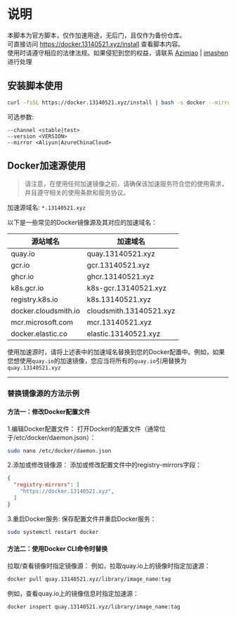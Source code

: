 # 说明

本脚本为官方脚本，仅作加速用途，无后门，且仅作为备份仓库。  
可直接访问 https://docker.13140521.xyz/install 查看脚本内容。  
使用时请遵守相应的法律法规。如果侵犯到您的权益，请联系 [Azimiao](https://github.com/Azimiao) | [imashen](https://github.com/imashen) 进行处理  

## 安装脚本使用

```bash
curl -fsSL https://docker.13140521.xyz/install | bash -s docker --mirror Aliyun
```

可选参数:

```text
--channel <stable|test>
--version <VERSION>
--mirror <Aliyun|AzureChinaCloud>
```

## Docker加速源使用

> 请注意，在使用任何加速镜像之前，请确保该加速服务符合您的使用需求，并且遵守相关的使用条款和服务协议。

加速源域名: `*.13140521.xyz`

以下是一些常见的Docker镜像源及其对应的加速域名：

| 源站域名            | 加速域名                   |
|-------------------|--------------------------|
| quay.io           | quay.13140521.xyz        |
| gcr.io            | gcr.13140521.xyz         |
| ghcr.io           | ghcr.13140521.xyz        |
| k8s.gcr.io        | k8s-gcr.13140521.xyz     |
| registry.k8s.io   | k8s.13140521.xyz         |
| docker.cloudsmith.io | cloudsmith.13140521.xyz |
| mcr.microsoft.com | mcr.13140521.xyz         |
| docker.elastic.co | elastic.13140521.xyz    |

使用加速源时，请将上述表中的加速域名替换到您的Docker配置中。例如，如果您想使用`quay.io`的加速镜像，您应当将所有的`quay.io`引用替换为`quay.13140521.xyz`


---

### 替换镜像源的方法示例
#### 方法一：修改Docker配置文件
1.编辑Docker配置文件：
打开Docker的配置文件（通常位于/etc/docker/daemon.json）：
```bash
sudo nano /etc/docker/daemon.json
```
2.添加或修改镜像源：
添加或修改配置文件中的registry-mirrors字段：
```json
{
  "registry-mirrors": [
    "https://docker.13140521.xyz",
  ]
}
```
3.重启Docker服务:
保存配置文件并重启Docker服务：
```bash
sudo systemctl restart docker
```
#### 方法二：使用Docker CLI命令时替换
拉取/查看镜像时指定镜像源：
例如，拉取quay.io上的镜像时指定加速源：
```bash
docker pull quay.13140521.xyz/library/image_name:tag
```
例如，查看quay.io上的镜像信息时指定加速源：
```bash
docker inspect quay.13140521.xyz/library/image_name:tag
```
